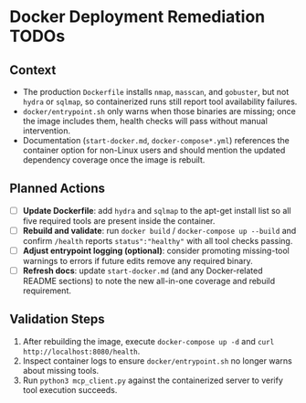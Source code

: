 # Docker Deployment Remediation TODOs

## Context
- The production `Dockerfile` installs `nmap`, `masscan`, and `gobuster`, but not `hydra` or `sqlmap`, so containerized runs still report tool availability failures.
- `docker/entrypoint.sh` only warns when those binaries are missing; once the image includes them, health checks will pass without manual intervention.
- Documentation (`start-docker.md`, `docker-compose*.yml`) references the container option for non-Linux users and should mention the updated dependency coverage once the image is rebuilt.

## Planned Actions
- [ ] **Update Dockerfile**: add `hydra` and `sqlmap` to the apt-get install list so all five required tools are present inside the container.
- [ ] **Rebuild and validate**: run `docker build` / `docker-compose up --build` and confirm `/health` reports `status":"healthy"` with all tool checks passing.
- [ ] **Adjust entrypoint logging (optional)**: consider promoting missing-tool warnings to errors if future edits remove any required binary.
- [ ] **Refresh docs**: update `start-docker.md` (and any Docker-related README sections) to note the new all-in-one coverage and rebuild requirement.

## Validation Steps
1. After rebuilding the image, execute `docker-compose up -d` and `curl http://localhost:8080/health`.
2. Inspect container logs to ensure `docker/entrypoint.sh` no longer warns about missing tools.
3. Run `python3 mcp_client.py` against the containerized server to verify tool execution succeeds.
